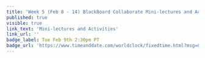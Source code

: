```yaml
---
title: 'Week 5 (Feb 8 - 14) BlackBoard Collaborate Mini-lectures and Activities'
published: true
visible: true
link_text: 'Mini-lectures and Activities'
link_url: ''
badge_label: Tue Feb 9th 2:30pm PT
badge_url: 'https://www.timeanddate.com/worldclock/fixedtime.html?msg=CMPT-363+Review+and+Discussion&iso=20210209T1430&p1=256&ah=1&am=50'
---
```

